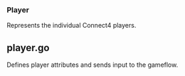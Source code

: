 ### Player

Represents the individual Connect4 players.

## player.go

Defines player attributes and sends input to the gameflow.
